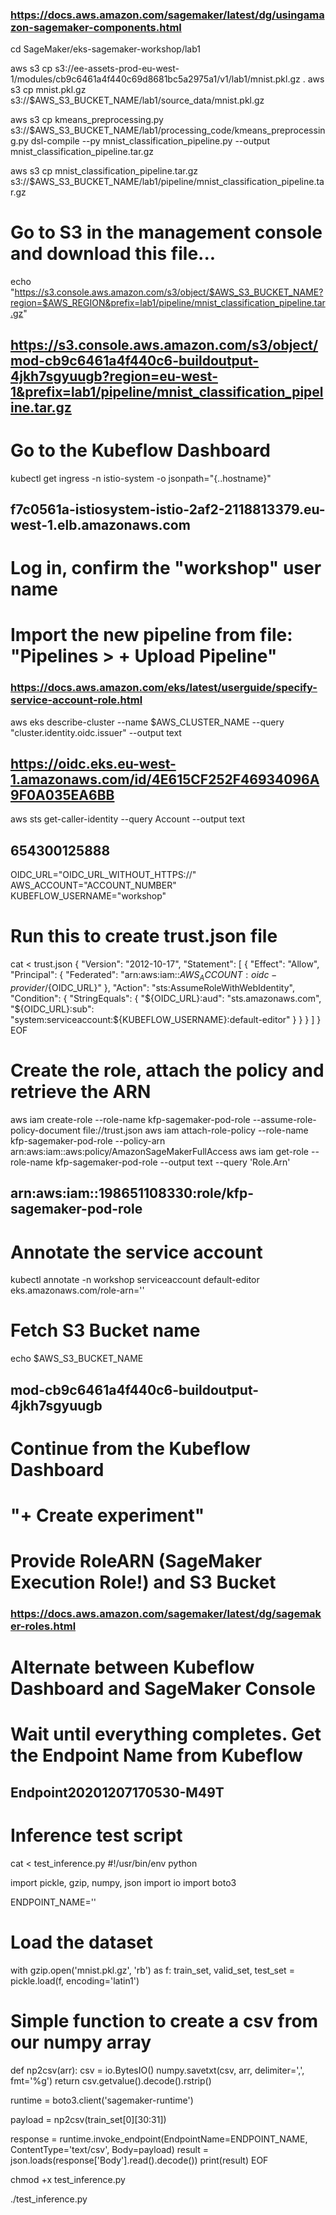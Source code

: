 ### https://docs.aws.amazon.com/sagemaker/latest/dg/usingamazon-sagemaker-components.html

cd SageMaker/eks-sagemaker-workshop/lab1

aws s3 cp s3://ee-assets-prod-eu-west-1/modules/cb9c6461a4f440c69d8681bc5a2975a1/v1/lab1/mnist.pkl.gz .
aws s3 cp mnist.pkl.gz s3://$AWS_S3_BUCKET_NAME/lab1/source_data/mnist.pkl.gz

aws s3 cp kmeans_preprocessing.py s3://$AWS_S3_BUCKET_NAME/lab1/processing_code/kmeans_preprocessing.py
dsl-compile --py mnist_classification_pipeline.py --output mnist_classification_pipeline.tar.gz

aws s3 cp mnist_classification_pipeline.tar.gz s3://$AWS_S3_BUCKET_NAME/lab1/pipeline/mnist_classification_pipeline.tar.gz

# Go to S3 in the management console and download this file...
echo "https://s3.console.aws.amazon.com/s3/object/$AWS_S3_BUCKET_NAME?region=$AWS_REGION&prefix=lab1/pipeline/mnist_classification_pipeline.tar.gz"
## https://s3.console.aws.amazon.com/s3/object/mod-cb9c6461a4f440c6-buildoutput-4jkh7sgyuugb?region=eu-west-1&prefix=lab1/pipeline/mnist_classification_pipeline.tar.gz


# Go to the Kubeflow Dashboard
kubectl get ingress -n istio-system -o jsonpath="{..hostname}"
## f7c0561a-istiosystem-istio-2af2-2118813379.eu-west-1.elb.amazonaws.com
# Log in, confirm the "workshop" user name
# Import the new pipeline from file: "Pipelines > + Upload Pipeline"

### https://docs.aws.amazon.com/eks/latest/userguide/specify-service-account-role.html

aws eks describe-cluster --name $AWS_CLUSTER_NAME --query "cluster.identity.oidc.issuer" --output text
## https://oidc.eks.eu-west-1.amazonaws.com/id/4E615CF252F46934096A9F0A035EA6BB
aws sts get-caller-identity --query Account --output text
## 654300125888

OIDC_URL="OIDC_URL_WITHOUT_HTTPS://"
AWS_ACCOUNT="ACCOUNT_NUMBER"
KUBEFLOW_USERNAME="workshop"

# Run this to create trust.json file

cat <<EOF > trust.json
{
  "Version": "2012-10-17",
  "Statement": [
    {
      "Effect": "Allow",
      "Principal": {
        "Federated": "arn:aws:iam::${AWS_ACCOUNT}:oidc-provider/${OIDC_URL}"
      },
      "Action": "sts:AssumeRoleWithWebIdentity",
      "Condition": {
        "StringEquals": {
          "${OIDC_URL}:aud": "sts.amazonaws.com",
          "${OIDC_URL}:sub": "system:serviceaccount:${KUBEFLOW_USERNAME}:default-editor"
        }
      }
    }
  ]
}
EOF

# Create the role, attach the policy and retrieve the ARN
aws iam create-role --role-name kfp-sagemaker-pod-role --assume-role-policy-document file://trust.json
aws iam attach-role-policy --role-name kfp-sagemaker-pod-role --policy-arn arn:aws:iam::aws:policy/AmazonSageMakerFullAccess
aws iam get-role --role-name kfp-sagemaker-pod-role --output text --query 'Role.Arn'
## arn:aws:iam::198651108330:role/kfp-sagemaker-pod-role

# Annotate the service account
kubectl annotate -n workshop serviceaccount default-editor eks.amazonaws.com/role-arn='<role-arn>'

# Fetch S3 Bucket name
echo $AWS_S3_BUCKET_NAME 
## mod-cb9c6461a4f440c6-buildoutput-4jkh7sgyuugb

# Continue from the Kubeflow Dashboard
# "+ Create experiment"
# Provide RoleARN (SageMaker Execution Role!) and S3 Bucket
### https://docs.aws.amazon.com/sagemaker/latest/dg/sagemaker-roles.html
# Alternate between Kubeflow Dashboard and SageMaker Console

# Wait until everything completes. Get the Endpoint Name from Kubeflow
## Endpoint20201207170530-M49T


# Inference test script

cat <<EOF > test_inference.py
#!/usr/bin/env python

import pickle, gzip, numpy, json
import io
import boto3

ENDPOINT_NAME='<endpoint-name>'

# Load the dataset
with gzip.open('mnist.pkl.gz', 'rb') as f:
    train_set, valid_set, test_set = pickle.load(f, encoding='latin1')

# Simple function to create a csv from our numpy array
def np2csv(arr):
    csv = io.BytesIO()
    numpy.savetxt(csv, arr, delimiter=',', fmt='%g')
    return csv.getvalue().decode().rstrip()

runtime = boto3.client('sagemaker-runtime')

payload = np2csv(train_set[0][30:31])

response = runtime.invoke_endpoint(EndpointName=ENDPOINT_NAME,
                                   ContentType='text/csv',
                                   Body=payload)
result = json.loads(response['Body'].read().decode())
print(result)
EOF

chmod +x test_inference.py

./test_inference.py
